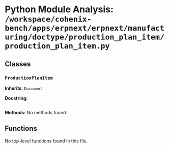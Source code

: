 # Python Module Analysis: `/workspace/cohenix-bench/apps/erpnext/erpnext/manufacturing/doctype/production_plan_item/production_plan_item.py`

## Classes

### `ProductionPlanItem`
**Inherits:** `Document`


**Docstring:**
```

```

**Methods:**
No methods found.




## Functions

No top-level functions found in this file.
